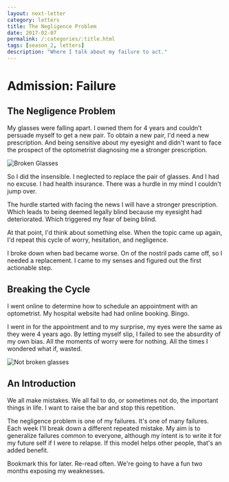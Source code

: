 ```yaml
---
layout: next-letter
category: letters
title: The Negligence Problem
date: 2017-02-07
permalink: /:categories/:title.html
tags: [season_2, letters]
description: "Where I talk about my failure to act."
---
```


# Admission: Failure

## The Negligence Problem

My glasses were falling apart. I owned them for 4 years and couldn’t persuade myself to get a new pair. To obtain a new pair, I'd need a new prescription. And being sensitive about my eyesight and didn't want to face the prospect of the optometrist diagnosing me a stronger prescription.

![Broken Glasses](http://gallery.tinyletterapp.com/b7acb1dd09358f1ed19f16a562a005fc08d42511/images/9a41b8ab-a59d-4f86-8454-973e375cc8c0.jpg)

So I did the insensible. I neglected to replace the pair of glasses. And I had no excuse. I had health insurance. There was a hurdle in my mind I couldn't jump over.

The hurdle started with facing the news I will have a stronger prescription. Which leads to being deemed legally blind because my eyesight had deteriorated. Which triggered my fear of being blind.

At that point, I'd think about something else. When the topic came up again, I'd repeat this cycle of worry, hesitation, and negligence.

I broke down when bad became worse. On of the nostril pads came off, so I needed a replacement. I came to my senses and figured out the first actionable step.

## Breaking the Cycle

I went online to determine how to schedule an appointment with an optometrist. My hospital website had had online booking. Bingo.

I went in for the appointment and to my surprise, my eyes were the same as they were 4 years ago. By letting myself slip, I failed to see the absurdity of my own bias. All the moments of worry were for nothing. All the times I wondered what if, wasted.  

![Not broken glasses](http://gallery.tinyletterapp.com/b7acb1dd09358f1ed19f16a562a005fc08d42511/images/ed933276-b7eb-426c-bac6-13cd19c3ca0d.jpg)

## An Introduction

We all make mistakes. We all fail to do, or sometimes not do, the important things in life. I want to raise the bar and stop this repetition.

The negligence problem is one of my failures. It's one of many failures. Each week I'll break down a different repeated mistake. My aim is to generalize failures common to everyone, although my intent is to write it for my future self if I were to relapse. If this model helps other people, that's an added benefit.

Bookmark this for later. Re-read often. We're going to have a fun two months exposing my weaknesses.
